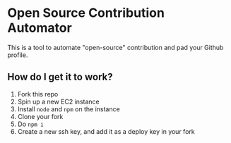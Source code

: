 # Open Source Contribution Automator

This is a tool to automate "open-source" contribution and pad your Github profile.

## How do I get it to work?

1. Fork this repo
2. Spin up a new EC2 instance
3. Install `node` and `npm` on the instance
4. Clone your fork
5. Do `npm i`
6. Create a new ssh key, and add it as a deploy key in your fork
